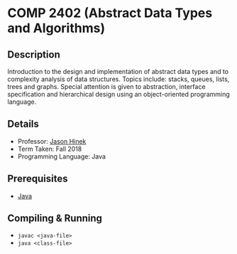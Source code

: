 # COMP 2402 (Abstract Data Types and Algorithms)

## Description 
Introduction to the design and implementation of abstract data types and to complexity analysis of data structures. Topics include: stacks, queues, lists, trees and graphs. Special attention is given to abstraction, interface specification and hierarchical design using an object-oriented programming language.

## Details
* Professor: [Jason Hinek](https://carleton.ca/scs/people/m-jason-hinek/)
* Term Taken: Fall 2018
* Programming Language: Java

## Prerequisites
* [Java](https://www.oracle.com/technetwork/java/javase/downloads/index.html)

## Compiling & Running
* `javac <java-file>`  
* `java <class-file>`
